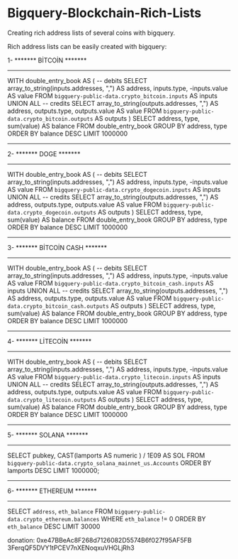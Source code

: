 # Bigquery-Blockchain-Rich-Lists
Creating rich address lists of several coins with bigquery.

Rich address lists can be easily created with bigquery:

1- ******* BİTCOİN *******
**************************

WITH double_entry_book AS (
   -- debits
   SELECT array_to_string(inputs.addresses, ",") AS address, inputs.type, -inputs.value AS value
   FROM `bigquery-public-data.crypto_bitcoin.inputs` AS inputs
   UNION ALL
   -- credits
   SELECT array_to_string(outputs.addresses, ",") AS address, outputs.type, outputs.value AS value
   FROM `bigquery-public-data.crypto_bitcoin.outputs` AS outputs
)
SELECT address, type, sum(value) AS balance
FROM double_entry_book
GROUP BY address, type
ORDER BY balance DESC
LIMIT 1000000

******************************

2- ******* DOGE *******
**************************

WITH double_entry_book AS (
   -- debits
   SELECT array_to_string(inputs.addresses, ",") AS address, inputs.type, -inputs.value AS value
   FROM `bigquery-public-data.crypto_dogecoin.inputs` AS inputs
   UNION ALL
   -- credits
   SELECT array_to_string(outputs.addresses, ",") AS address, outputs.type, outputs.value AS value
   FROM `bigquery-public-data.crypto_dogecoin.outputs` AS outputs
)
SELECT address, type, sum(value) AS balance
FROM double_entry_book
GROUP BY address, type
ORDER BY balance DESC
LIMIT 1000000

*******************************

3- ******* BİTCOİN CASH *******
*******************************

WITH double_entry_book AS (
   -- debits
   SELECT array_to_string(inputs.addresses, ",") AS address, inputs.type, -inputs.value AS value
   FROM `bigquery-public-data.crypto_bitcoin_cash.inputs` AS inputs
   UNION ALL
   -- credits
   SELECT array_to_string(outputs.addresses, ",") AS address, outputs.type, outputs.value AS value
   FROM `bigquery-public-data.crypto_bitcoin_cash.outputs` AS outputs
)
SELECT address, type, sum(value) AS balance
FROM double_entry_book
GROUP BY address, type
ORDER BY balance DESC
LIMIT 1000000
***********************************

4- ******* LİTECOİN *******
*******************************

WITH double_entry_book AS (
   -- debits
   SELECT array_to_string(inputs.addresses, ",") AS address, inputs.type, -inputs.value AS value
   FROM `bigquery-public-data.crypto_litecoin.inputs` AS inputs
   UNION ALL
   -- credits
   SELECT array_to_string(outputs.addresses, ",") AS address, outputs.type, outputs.value AS value
   FROM `bigquery-public-data.crypto_litecoin.outputs` AS outputs
)
SELECT address, type, sum(value) AS balance
FROM double_entry_book
GROUP BY address, type
ORDER BY balance DESC
LIMIT 1000000
*************************************

5- ******* SOLANA *******
*******************************

SELECT
  pubkey,
  CAST(lamports AS numeric ) / 1E09 AS SOL
FROM
  `bigquery-public-data.crypto_solana_mainnet_us.Accounts`
ORDER BY
  lamports DESC
LIMIT
  1000000;
*************************

6- ******* ETHEREUM *******
*******************************
SELECT `address`, `eth_balance`
FROM `bigquery-public-data.crypto_ethereum.balances`
WHERE `eth_balance` != 0
ORDER BY `eth_balance` DESC
LIMIT 30000


donation:
0xe47BBeAc8F268d7126082D5574B6f027f95AF5FB 
3FerqQF5DVY1tPCEV7nXENoqxuVHGLjRh3

